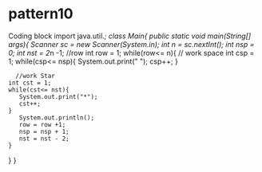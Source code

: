 # pattern10
Coding block
import java.util.*;
class Main{
  public static void main(String[] args){
    Scanner sc = new Scanner(System.in);
    int n = sc.nextInt();
    int nsp = 0;
    int nst = 2*n -1;
    //row
    int row = 1;
    while(row<= n){
      // work space
    int csp = 1;
    while(csp<= nsp){
      System.out.print(" ");
      csp++;
    }
      
      //work Star
    int cst = 1;
    while(cst<= nst){
       System.out.print("*");
       cst++;
    }
       System.out.println();
       row = row +1;
       nsp = nsp + 1;
       nst = nst - 2;
    }
    
  }
}
